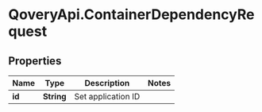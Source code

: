 # QoveryApi.ContainerDependencyRequest

## Properties

Name | Type | Description | Notes
------------ | ------------- | ------------- | -------------
**id** | **String** | Set application ID | 


